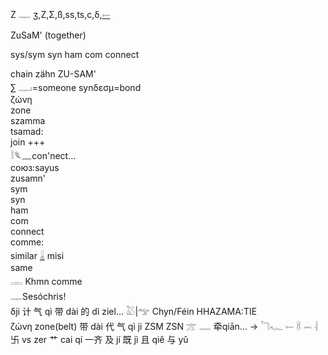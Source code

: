 Z 𓊃 ʒ,Z,Σ,ß,ss,ts,c,δ,[𓍿](𓍿)  

ZuSaM' (together)  

sys/sym syn ham com connect  

chain zähn ZU-SAM'  
∑ 𓊃𓏤=someone synδεσμ=bond  
ζώνη  
zone  
szamma  
tsamad:  
join +++  
𓎛𓆰𓈖con'nect…  
союз:sayus  
zusamn'  
sym  
syn  
ham  
com  
connect  
comme:  
similar [𓏇](𓏇) misi  
same  
𓋉 Khmn comme  
 𓊃Sesóchris!  
δji 计 气 qì 带 dài 的 dì ziel… 𓅷|𓅠 Chyn/Féin HHAZAMA:TIE  
 ζώνη zone(belt) 带 dài 代 气 qì ji ZSM ZSN 𓊄 𓊃 牵​qiān… -> 𓆓𓆑 𓍿 𓋸 𓋭 𓇪 卐 vs zer 艹 cai qí 一齐	及 jí 既 jì 且 qiě  与 yǔ  
